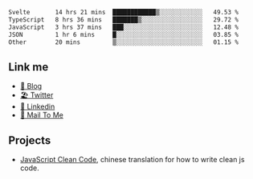 <!--START_SECTION:waka-->

```txt
Svelte       14 hrs 21 mins  ████████████▒░░░░░░░░░░░░   49.53 %
TypeScript   8 hrs 36 mins   ███████▒░░░░░░░░░░░░░░░░░   29.72 %
JavaScript   3 hrs 37 mins   ███░░░░░░░░░░░░░░░░░░░░░░   12.48 %
JSON         1 hr 6 mins     █░░░░░░░░░░░░░░░░░░░░░░░░   03.85 %
Other        20 mins         ▒░░░░░░░░░░░░░░░░░░░░░░░░   01.15 %
```

<!--END_SECTION:waka-->

## Link me

- [📕 Blog](https://chris-yu.vercel.app/)
- [🏖️ Twitter](https://twitter.com/yuetong3yu)
- [🧳 Linkedin](https://www.linkedin.com/in/yuetong3yu)
- [📧 Mail To Me](mailto:yuetong3yu@gmail.com)


## Projects 

- [JavaScript Clean Code](https://js-clean-code-cn.vercel.app/), chinese translation for how to write clean js code.
